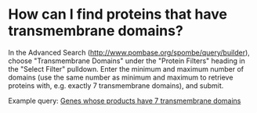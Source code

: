 # How can I find proteins that have transmembrane domains?
<!-- pombase_categories: Querying/Searching -->

In the Advanced Search (http://www.pombase.org/spombe/query/builder),
choose "Transmembrane Domains" under the "Protein Filters" heading in
the "Select Filter" pulldown. Enter the minimum and maximum number of
domains (use the same number as minimum and maximum to retrieve proteins
with, e.g. exactly 7 transmembrane domains), and submit.

Example query: [Genes whose products have 7 transmembrane domains](/spombe/query/builder?filter=37&value=%5B%7B%22param%22:%7B%22filter_1%22:%7B%22filter%22:%226%22,%22query_1%22:%227%22,%22query_2%22:%227%22%7D%7D,%22filter_count%22:%221%22%7D%5D) 

